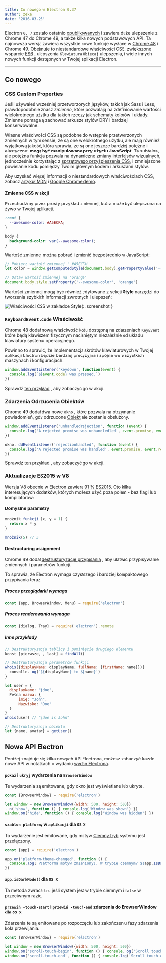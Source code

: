 ```yaml
---
title: Co nowego w Electron 0.37
author: zeke
date: '2016-03-25'
---
```


Electron `0. 7` zostało ostatnio [opublikowanych](https://github.com/electron/electron/releases) i zawiera duże ulepszenie z Chrome 47 do Chrome 49, a także kilka nowych podstawowych API. Ta najnowsza wersja zawiera wszystkie nowe funkcje wysłane w [Chrome 48](http://blog.chromium.org/2015/12/chrome-48-beta-present-to-cast-devices_91.html) i [Chrome 49](http://blog.chromium.org/2016/02/chrome-49-beta-css-custom-properties.html). Obejmuje to niestandardowe właściwości CSS, zwiększone wsparcie [ES6](http://www.ecma-international.org/ecma-262/6.0/) , ulepszenia `Klawiatura` `Obiecaj` ulepszenia, i wiele innych nowych funkcji dostępnych w Twojej aplikacji Electron.

---

## Co nowego

### CSS Custom Properties

Jeśli używałeś wcześniej przetworzonych języków, takich jak Sass i Less, prawdopodobnie znasz *zmienne*, które pozwalają na zdefiniowanie wartości wielokrotnego użytku dla takich rzeczy jak schematy kolorów i układy. Zmienne pomagają zachować arkusze stylów DRY i bardziej konserwowalne.

Własne właściwości CSS są podobne do wstępnie przetworzonych zmiennych w tym sensie, że są one wielokrotnego użytku, ale mają również wyjątkową jakość, która sprawia, że są one jeszcze bardziej potężne i elastyczne: **mogą być manipulowane przy użyciu JavaScript**. Ta subtelna, ale potężna funkcja pozwala na dynamiczne zmiany interfejsów wizualnych, jednocześnie korzystając z [sprzętowego przyśpieszenia CSS](https://developer.mozilla.org/en-US/Apps/Fundamentals/Performance/Performance_fundamentals#Use_CSS_animations_and_transitions), i zmniejszone powielanie kodu pomiędzy Twoim głównym kodem i arkuszami stylów.

Aby uzyskać więcej informacji o niestandardowych właściwościach CSS, zobacz [artykuł MDN](https://developer.mozilla.org/en-US/docs/Web/CSS/Using_CSS_variables) i [Google Chrome demo](https://googlechrome.github.io/samples/css-custom-properties/).

#### Zmienne CSS w akcji

Przechodźmy przez prosty przykład zmiennej, która może być ulepszona na żywo w Twojej aplikacji.

```css
:root {
  --awesome-color: #A5ECFA;
}

body {
  background-color: var(--awesome-color);
}
```

Wartość zmiennej można pobrać i zmienić bezpośrednio w JavaScript:

```js
// Pobierz wartość zmiennej ' #A5ECFA'
let color = window.getComputedStyle(document.body).getPropertyValue('--awesome-color')

// Ustaw wartość zmiennej na 'orange'
document.body.style.setProperty('--awesome-color', 'orange')
```

Wartości zmiennej mogą być również edytowane z sekcji **Style** narzędzi do tworzenia szybkich informacji zwrotnych i ulepszeń:

![Właściwości CSS w zakładce Style](https://cloud.githubusercontent.com/assets/671378/13991612/1d10eb9c-f0d6-11e5-877b-c4dbc59f1209.gif){: .screenshot }

### `KeyboardEvent.code` Właściwość

Chrome 48 dodał nową właściwość `kodu` dostępną na zdarzeniach `KeyEvent` które będą klawiszem fizycznym naciśniętym niezależnie od układu klawiatury systemu operacyjnego.

Powinno to sprawić, że implementacja skrótów klawiaturowych w Twojej aplikacji Electron będzie bardziej precyzyjna i spójna we wszystkich maszynach i konfiguracjach.

```js
window.addEventListener('keydown', function(event) {
  console.log(`${event.code} was pressed.`)
})
```

Sprawdź [ten przykład](https://googlechrome.github.io/samples/keyboardevent-code-attribute/) , aby zobaczyć go w akcji.

### Zdarzenia Odrzucenia Obiektów

Chrome 49 dodał dwa nowe `okno` , które pozwala na otrzymanie powiadomień, gdy odrzucone [Obiekt](https://developer.mozilla.org/en-US/docs/Web/JavaScript/Reference/Global_Objects/Promise) nie zostanie obsłużony.

```js
window.addEventListener('unhandledrejection', function (event) {
  console.log('A rejected promise was unhandledled', event.promise, event.reason)
})

okno. ddEventListener('rejectionhandled', function (event) {
  console.log('A rejected promise was handled', event.promise, event.reason)
})
```

Sprawdź [ten przykład](https://googlechrome.github.io/samples/promise-rejection-events/index.html) , aby zobaczyć go w akcji.

### Aktualizacje ES2015 w V8

Wersja V8 obecnie w Electron zawiera [91 % ES2015](https://kangax.github.io/compat-table/es6/#chrome49). Oto kilka interesujących dodatków, których możesz użyć poza polem - bez flagi lub kompilatorów:

#### Domyślne parametry

```js
mnożnik funkcji (x, y = 1) {
  return x * y
}

mnożnik(5) // 5
```

#### Destructuring assignment

Chrome 49 dodał [destrukturyzację przypisania](https://developer.mozilla.org/en-US/docs/Web/JavaScript/Reference/Operators/Destructuring_assignment) , aby ułatwić przypisywanie zmiennych i parametrów funkcji.

To sprawia, że Electron wymaga czystszego i bardziej kompaktowego przypisania teraz:

##### Proces przeglądarki wymaga

```js
const {app, BrowserWindow, Menu} = require('electron')
```

##### Proces renderowania wymaga

```js
const {dialog, Tray} = require('electron').remote
```

##### Inne przykłady

```js
// Destrukturyzacja tablicy i pominięcie drugiego elementu
konst [pierwsze, , last] = findAll()

// Destrukturyzacja parametrów funkcji
whois({displayName: displayName, fullName: {firstName: name}}){
  consolle. og(`${displayName} to ${name}`)
}

let user = {
  displayName: "jdoe",
  Pełna nazwa: {
      imię: "John",
      Nazwisko: "Doe"
  }
}
whois(user) // "jdoe is John"

// Destrukturyzacja obiektu
let {name, avatar} = getUser()
```

## Nowe API Electron

Poniżej znajduje się kilka nowych API Electrona, możesz zobaczyć każde nowe API w notatkach o wydaniu [wydań Electrona](https://github.com/electron/electron/releases).

#### `pokaż` i `ukryj` wydarzenia na `BrowserWindow`

Te wydarzenia są emitowane, gdy okno jest wyświetlane lub ukryte.

```js
const {BrowserWindow} = require('electron')

let window = new BrowserWindow({width: 500, height: 500})
. n('show', function () { console.log('Window was shown') })
window.on('hide', function () { console.log('Window was hidden') })
```

#### `szablon platformy` w `aplikacji` dla `OS X`

To wydarzenie jest emitowane, gdy motyw [Ciemny tryb](https://discussions.apple.com/thread/6661740) systemu jest przełączony.

```js
const {app} = require('electron')

app.on('platform-theme-changed', function () {
  console.log(`Platforma motyw zmieniony). W trybie ciemnym? ${app.isDarkMode()}`)
})
```

#### `app.isDarkMode()` dla `OS X`

Ta metoda zwraca `tru` jeśli system jest w trybie ciemnym i `false` w przeciwnym razie.

#### `przewiń -touch-start` i `przewiń -touch-end` zdarzenia do BrowserWindow dla `OS X`

Zdarzenia te są emitowane po rozpoczęciu lub zakończeniu fazy zdarzenia koła przewijania.

```js
const {BrowserWindow} = require('electron')

let window = new BrowserWindow({width: 500, height: 500})
window.on('scroll-touch-begin', function () { console. og('Scroll touch started') })
window.on('scroll-touch-end', function () { console.log('Scroll touch ended') })
```

